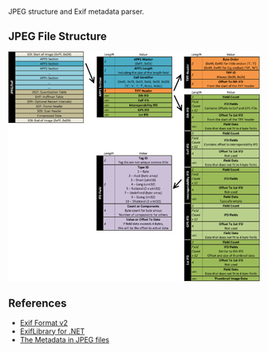 JPEG structure and Exif metadata parser.

## JPEG File Structure

![JPEG Structure](docs/jpeg_format.png)


## References

* [Exif Format v2](https://www.exif.org/Exif2-2.PDF)
* [ExifLibrary for .NET](https://www.codeproject.com/Articles/43665/ExifLibrary-for-NET)
* [The Metadata in JPEG files](https://dev.exiv2.org/projects/exiv2/wiki/The_Metadata_in_JPEG_files)